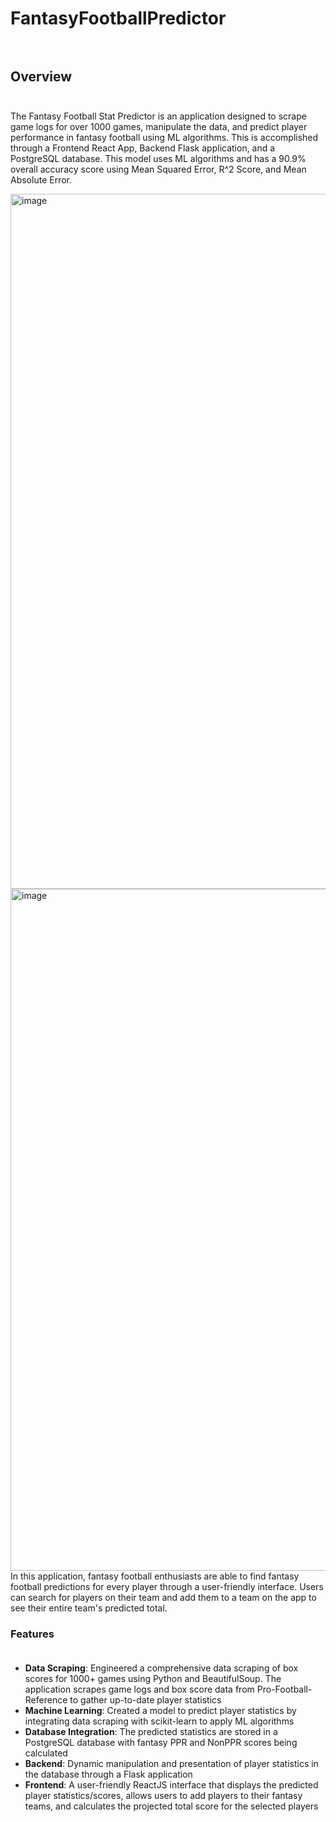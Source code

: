 # FantasyFootballPredictor <br></br>
## Overview <br></br>
The Fantasy Football Stat Predictor is an application designed to scrape game logs for over 1000 games, manipulate the data, and predict player performance in fantasy football using ML algorithms. This is accomplished through a Frontend React App, Backend Flask application, and a PostgreSQL database. This model uses ML algorithms and has a 90.9% overall accuracy score using Mean Squared Error, R^2 Score, and Mean Absolute Error.

<img width="1112" alt="image" src="https://github.com/user-attachments/assets/08aad8af-1a0c-4ea4-9872-82c9d289f4f1">
<img width="1091" alt="image" src="https://github.com/user-attachments/assets/8e2d34f4-d42f-428f-bde3-a9b3881da72c">
In this application, fantasy football enthusiasts are able to find fantasy football predictions for every player through a user-friendly interface. Users can search for players
on their team and add them to a team on the app to see their entire team's predicted total.



### Features <br></br>
- **Data Scraping**: Engineered a comprehensive data scraping of box scores for 1000+ games using Python and BeautifulSoup. The application scrapes game logs and box score data from Pro-Football-Reference to gather up-to-date player statistics
- **Machine Learning**: Created a model to predict player statistics by integrating data scraping with scikit-learn to apply ML algorithms
- **Database Integration**: The predicted statistics are stored in a PostgreSQL database with fantasy PPR and NonPPR scores being calculated
- **Backend**: Dynamic manipulation and presentation of player statistics in the database through a Flask application
- **Frontend**: A user-friendly ReactJS interface that displays the predicted player statistics/scores, allows users to add players to their fantasy teams, and calculates the projected total score for the selected players
